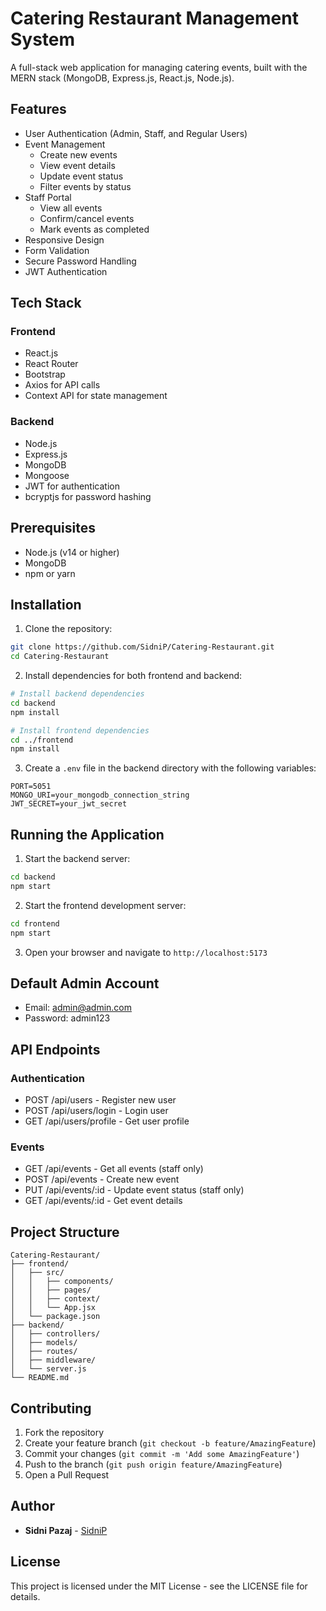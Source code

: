 # Catering Restaurant Management System

A full-stack web application for managing catering events, built with the MERN stack (MongoDB, Express.js, React.js, Node.js).

## Features

- User Authentication (Admin, Staff, and Regular Users)
- Event Management
  - Create new events
  - View event details
  - Update event status
  - Filter events by status
- Staff Portal
  - View all events
  - Confirm/cancel events
  - Mark events as completed
- Responsive Design
- Form Validation
- Secure Password Handling
- JWT Authentication

## Tech Stack

### Frontend
- React.js
- React Router
- Bootstrap
- Axios for API calls
- Context API for state management

### Backend
- Node.js
- Express.js
- MongoDB
- Mongoose
- JWT for authentication
- bcryptjs for password hashing

## Prerequisites

- Node.js (v14 or higher)
- MongoDB
- npm or yarn

## Installation

1. Clone the repository:
```bash
git clone https://github.com/SidniP/Catering-Restaurant.git
cd Catering-Restaurant
```

2. Install dependencies for both frontend and backend:
```bash
# Install backend dependencies
cd backend
npm install

# Install frontend dependencies
cd ../frontend
npm install
```

3. Create a `.env` file in the backend directory with the following variables:
```
PORT=5051
MONGO_URI=your_mongodb_connection_string
JWT_SECRET=your_jwt_secret
```

## Running the Application

1. Start the backend server:
```bash
cd backend
npm start
```

2. Start the frontend development server:
```bash
cd frontend
npm start
```

3. Open your browser and navigate to `http://localhost:5173`

## Default Admin Account

- Email: admin@admin.com
- Password: admin123

## API Endpoints

### Authentication
- POST /api/users - Register new user
- POST /api/users/login - Login user
- GET /api/users/profile - Get user profile

### Events
- GET /api/events - Get all events (staff only)
- POST /api/events - Create new event
- PUT /api/events/:id - Update event status (staff only)
- GET /api/events/:id - Get event details

## Project Structure

```
Catering-Restaurant/
├── frontend/
│   ├── src/
│   │   ├── components/
│   │   ├── pages/
│   │   ├── context/
│   │   └── App.jsx
│   └── package.json
├── backend/
│   ├── controllers/
│   ├── models/
│   ├── routes/
│   ├── middleware/
│   └── server.js
└── README.md
```

## Contributing

1. Fork the repository
2. Create your feature branch (`git checkout -b feature/AmazingFeature`)
3. Commit your changes (`git commit -m 'Add some AmazingFeature'`)
4. Push to the branch (`git push origin feature/AmazingFeature`)
5. Open a Pull Request

## Author

- **Sidni Pazaj** - [SidniP](https://github.com/SidniP)

## License

This project is licensed under the MIT License - see the LICENSE file for details. 